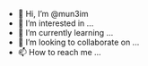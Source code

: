 - 👋 Hi, I’m @mun3im
- 👀 I’m interested in ...
- 🌱 I’m currently learning ...
- 💞️ I’m looking to collaborate on ...
- 📫 How to reach me ...

<!---
mun3im/mun3im is a ✨ special ✨ repository because its `README.md` (this file) appears on your GitHub profile.
You can click the Preview link to take a look at your changes.
--->
